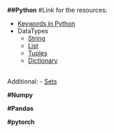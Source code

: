 <b>##Python</b>
#Link for the resources:

- [Keywords in Python](https://www.geeksforgeeks.org/keywords-python-set-1/)
- DataTypes
    - [String](https://www.geeksforgeeks.org/python-strings/)
    - [List](https://www.geeksforgeeks.org/python-list/)
    - [Tuples](https://www.geeksforgeeks.org/python-tuples/)
    - [Dictionary](https://www.geeksforgeeks.org/python-dictionary/)<br />
    <br />
Additional:
        - [Sets](https://www.geeksforgeeks.org/python-sets/)


<b>#Numpy</b>

<b>#Pandas</b>

<b>#pytorch</b>
